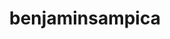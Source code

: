 ---
title: benjaminsampica
github: https://github.com/benjaminsampica
mode: dark
transition: 1s
score: 84.8
archetype:
- Game
---